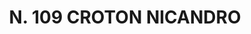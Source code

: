 ---
title: "N. 109 CROTON NICANDRO"
plant-name: "N. 109"
plant-number: "109"
plant-img1: "/assets/img/plant109_verso.jpg"
plant-img2: "/assets/img/plant109.jpg"
plant-xml: "/assets/xml/plant109.xml"
plant-title: "N. 109 CROTON NICANDRO"
plant-taxon-link: ""
plant-taxon-content: ""
layout: single-xml
---
